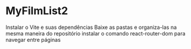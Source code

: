 # MyFilmList2

Instalar o Vite e suas dependências
Baixe as pastas e organiza-las na mesma maneira do repositório
instalar o comando react-router-dom para navegar entre páginas
